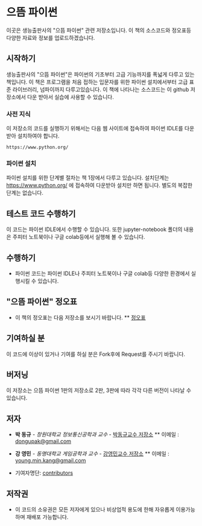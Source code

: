 # 으뜸 파이썬

이곳은 생능출판사의 "으뜸 파이썬" 관련 저장소입니다.
이 책의 소스코드와 정오표등 다양한 자료와 정보를 업로드하겠습니다.

## 시작하기

생능출판사의 "으뜸 파이썬"은 파이썬의 기초부터 고급 기능까지를 폭넓게 다루고 있는 책입니다.
이 책은 프로그램을 처음 접하는 입문자를 위한 파이썬 설치에서부터 고급 표준 라이브러리, 넘파이까지 다루고있습니다.
이 책에 나타나는 소스코드는 이 github 저장소에서 다운 받아서 실습에 사용할 수 있습니다.

### 사전 지식

이 저장소의 코드를 실행하기 위해서는 다음 웹 사이트에 접속하여 파이썬 IDLE를 다운받아 설치하여야 합니다.
```
https://www.python.org/
```

### 파이썬 설치

파이썬 설치를 위한 단계별 절차는 책 1장에서 다루고 있습니다.
설치단계는 https://www.python.org/ 에 접속하여 다운받아 설치만 하면 됩니다.
별도의 복잡한 단계는 없습니다.

## 테스트 코드 수행하기

이 코드는 파이썬 IDLE에서 수행할 수 있습니다.
또한 jupyter-notebook 폴더의 내용은 주피터 노트북이나 구글 colab등에서 실행해 볼 수 있습니다.

## 수행하기

* 파이썬 코드는 파이썬 IDLE나 주피터 노트북이나 구글 colab등 다양한 환경에서 실행시킬 수 있습니다.

## "으뜸 파이썬" 정오표

* 이 책의 정오표는 다음 저장소를 보시기 바랍니다.
** [정오표](https://github.com/dongupak/Prime-Python/errata)

## 기여하실 분

이 코드에 이상이 있거나 기여를 하실 분은 Fork후에 Request를 주시기 바랍니다.

## 버저닝

이 저장소는 으뜸 파이썬 1판의 저장소로 2판, 3판에 따라 각각 다른 버전이 나타날 수 있습니다.

## 저자

* **박 동규** - *창원대학교 정보통신공학과 교수* - [박동규교수 저장소](https://github.com/dongupak)
** 이메일 : dongupak@gmail.com

* **강 영민** - *동명대학교 게임공학과 교수* - [강영민교수 저장소](https://github.com/dknife)
** 이메일 : young.min.kang@gmail.com

* 기여자명단: [contributors](https://github.com/dongupak/Prime-Python/contributors)

## 저작권

* 이 코드의 소유권은 모든 저자에게 있으나 비상업적 용도에 한해 자유롭게 이용가능하며 재배포 가능합니다.
